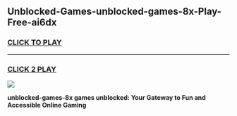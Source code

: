 
## Unblocked-Games-unblocked-games-8x-Play-Free-ai6dx
<h3>
<a href="https://premium76.site?title=unblocked-games-8x&ref=22A">CLICK TO PLAY</a></h3>
<hr>

<h3>
<a href="https://premium76.site?title=unblocked-games-8x&ref=22A">CLICK 2 PLAY</a>
  
</h3>

<a href="https://premium76.site?title=unblocked-games-8x&ref=22A"><img src="https://clearcache.store/games.png"></a>


**unblocked-games-8x games unblocked: Your Gateway to Fun and Accessible Online Gaming**
